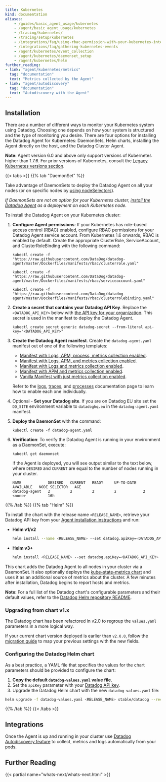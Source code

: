 ```yaml
---
title: Kubernetes
kind: documentation
aliases:
    - /guides/basic_agent_usage/kubernetes
    - /agent/basic_agent_usage/kubernetes
    - /tracing/kubernetes/
    - /tracing/setup/kubernetes
    - /integrations/faq/using-rbac-permission-with-your-kubernetes-integration
    - /integrations/faq/gathering-kubernetes-events
    - /agent/kubernetes/event_collection
    - /agent/kubernetes/daemonset_setup
    - /agent/kubernetes/helm
further_reading:
- link: "agent/kubernetes/metrics"
  tag: "documentation"
  text: "Metrics collected by the Agent"
- link: "agent/autodiscovery"
  tag: "documentation"
  text: "Autodiscovery with the Agent"
---
```


## Installation

There are a number of different ways to monitor your Kubernetes system using Datadog. Choosing one depends on how your system is structured and the type of monitoring you desire. There are four options for installing the Datadog Agent for Kubernetes: DaemonSets, Helm charts, installing the Agent directly on the host, and the Datadog Cluster Agent.

**Note**: Agent version 6.0 and above only support versions of Kubernetes higher than 1.7.6. For prior versions of Kubernetes, consult the [Legacy Kubernetes versions section][1].

{{< tabs >}}
{{% tab "DaemonSet" %}}

Take advantage of DaemonSets to deploy the Datadog Agent on all your nodes (or on specific nodes by [using nodeSelectors][1]).

*If DaemonSets are not an option for your Kubernetes cluster, [install the Datadog Agent][2] as a deployment on each Kubernetes node.*

To install the Datadog Agent on your Kubernetes cluster:

1. **Configure Agent permissions**: If your Kubernetes has role-based access control (RBAC) enabled, configure RBAC permissions for your Datadog Agent service account. From Kubernetes 1.6 onwards, RBAC is enabled by default. Create the appropriate ClusterRole, ServiceAccount, and ClusterRoleBinding with the following command:

    ```shell
    kubectl create -f "https://raw.githubusercontent.com/DataDog/datadog-agent/master/Dockerfiles/manifests/rbac/clusterrole.yaml"

    kubectl create -f "https://raw.githubusercontent.com/DataDog/datadog-agent/master/Dockerfiles/manifests/rbac/serviceaccount.yaml"

    kubectl create -f "https://raw.githubusercontent.com/DataDog/datadog-agent/master/Dockerfiles/manifests/rbac/clusterrolebinding.yaml"
    ```

2. **Create a secret that contains your Datadog API Key**. Replace the `<DATADOG_API_KEY>` below with [the API key for your organization][3]. This secret is used in the manifest to deploy the Datadog Agent.

    ```shell
    kubectl create secret generic datadog-secret --from-literal api-key="<DATADOG_API_KEY>"
    ```

3. **Create the Datadog Agent manifest**. Create the `datadog-agent.yaml` manifest out of one of the following templates:

    - [Manifest with Logs, APM, process, metrics collection enabled][4].
    - [Manifest with Logs, APM, and metrics collection enabled][5].
    - [Manifest with Logs and metrics collection enabled][6].
    - [Manifest with APM and metrics collection enabled][7].
    - [Vanilla Manifest with just metrics collection enabled][8].

     Refer to the [logs][9], [traces][10], and [processes][11] documentation page to learn how to enable each one individually.

4. Optional - **Set your Datadog site**. If you are on Datadog EU site set the `DD_SITE` environment variable to `datadoghq.eu` in the `datadog-agent.yaml` manifest.

5. **Deploy the DaemonSet** with the command:

    ```shell
    kubectl create -f datadog-agent.yaml
    ```

6. **Verification**: To verify the Datadog Agent is running in your environment as a DaemonSet, execute:

    ```shell
    kubectl get daemonset
    ```

     If the Agent is deployed, you will see output similar to the text below, where `DESIRED` and `CURRENT` are equal to the number of nodes running in your cluster.

    ```shell
    NAME            DESIRED   CURRENT   READY     UP-TO-DATE   AVAILABLE   NODE SELECTOR   AGE
    datadog-agent   2         2         2         2            2           <none>          16h
    ```


[1]: https://kubernetes.io/docs/concepts/configuration/assign-pod-node/#nodeselector
[2]: https://hub.docker.com/r/datadog/agent
[3]: https://app.datadoghq.com/account/settings#api
[4]: /resources/yaml/datadog-agent-all-features.yaml
[5]: /resources/yaml/datadog-agent-logs-apm.yaml
[6]: /resources/yaml/datadog-agent-logs.yaml
[7]: /resources/yaml/datadog-agent-apm.yaml
[8]: /resources/yaml/datadog-agent-vanilla.yaml
[9]: /agent/kubernetes/logs
[10]: /agent/kubernetes/apm
[11]: /infrastructure/process/?tab=kubernetes#installation
{{% /tab %}}
{{% tab "Helm" %}}

To install the chart with the release name `<RELEASE_NAME>`, retrieve your Datadog API key from your [Agent installation instructions][1] and run:

- **Helm v1/v2**

    ```bash
    helm install --name <RELEASE_NAME> --set datadog.apiKey=<DATADOG_API_KEY> stable/datadog
    ```

- **Helm v3+**

    ```bash
    helm install <RELEASE_NAME> --set datadog.apiKey=<DATADOG_API_KEY> stable/datadog
    ```

This chart adds the Datadog Agent to all nodes in your cluster via a DaemonSet. It also optionally deploys the [kube-state-metrics chart][2] and uses it as an additional source of metrics about the cluster. A few minutes after installation, Datadog begins to report hosts and metrics.

**Note**: For a full list of the Datadog chart's configurable parameters and their default values, refer to the [Datadog Helm repository README][3].

### Upgrading from chart v1.x

The Datadog chart has been refactored in v2.0 to regroup the `values.yaml` parameters in a more logical way.

If your current chart version deployed is earlier than `v2.0.0`, follow the [migration guide][4] to map your previous settings with the new fields.

### Configuring the Datadog Helm chart

As a best practice, a YAML file that specifies the values for the chart parameters should be provided to configure the chart:

1. **Copy the default [`datadog-values.yaml`][5] value file.**
2. Set the `apiKey` parameter with your [Datadog API key][1].
3. Upgrade the Datadog Helm chart with the new `datadog-values.yaml` file:

```bash
helm upgrade -f datadog-values.yaml <RELEASE_NAME> stable/datadog --recreate-pods
```

[1]: https://app.datadoghq.com/account/settings#api
[2]: https://github.com/helm/charts/tree/master/stable/kube-state-metrics
[3]: https://github.com/helm/charts/tree/master/stable/datadog#configuration
[4]: https://github.com/helm/charts/blob/master/stable/datadog/docs/Migration_1.x_to_2.x.md
[5]: https://github.com/helm/charts/blob/master/stable/datadog/values.yaml
{{% /tab %}}
{{< /tabs >}}

## Integrations

Once the Agent is up and running in your cluster use [Datadog Autodiscovery feature][2] to collect, metrics and logs automatically from your pods.

## Further Reading

{{< partial name="whats-next/whats-next.html" >}}

[1]: /agent/faq/kubernetes-legacy
[2]: /agent/autodiscovery
